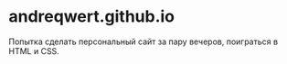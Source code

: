 # andreqwert.github.io

Попытка сделать персональный сайт за пару вечеров, поиграться в HTML и CSS.

